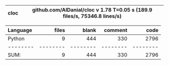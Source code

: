 cloc|github.com/AlDanial/cloc v 1.78  T=0.05 s (189.9 files/s, 75346.8 lines/s)
--- | ---

Language|files|blank|comment|code
:-------|-------:|-------:|-------:|-------:
Python|9|444|330|2796
--------|--------|--------|--------|--------
SUM:|9|444|330|2796
